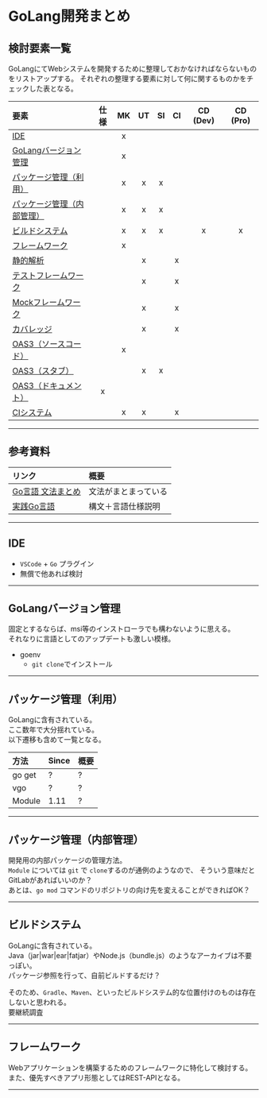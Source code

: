 # GoLang開発まとめ

## 検討要素一覧

GoLangにてWebシステムを開発するために整理しておかなければならないものをリストアップする。
それぞれの整理する要素に対して何に関するものかをチェックした表となる。

|要素|仕様|MK|UT|SI|CI|CD (Dev)|CD (Pro)|
|:---|:---:|:---:|:---:|:---:|:---:|:---:|:---:|
|[IDE](#IDE)||x||||||
|[GoLangバージョン管理](#GoLangバージョン管理)||x|||||
|[パッケージ管理（利用）](#パッケージ管理（利用）)||x|x|x||||
|[パッケージ管理（内部管理）](#パッケージ管理（内部管理）)||x|x|x||||
|[ビルドシステム](#ビルドシステム)||x|x|x||x|x|
|[フレームワーク](#フレームワーク)||x||||||
|[静的解析](#静的解析)|||x||x|||
|[テストフレームワーク](#テストフレームワーク)|||x||x|||
|[Mockフレームワーク](#Mockフレームワーク)|||x||x|||
|[カバレッジ](#カバレッジ)|||x||x|||
|[OAS3（ソースコード）](#OAS3（ソースコード）)||x||||||
|[OAS3（スタブ）](#OAS3（スタブ）)|||x|x||||
|[OAS3（ドキュメント）](#OAS3（ドキュメント）)|x|||||||
|[CIシステム](#CIシステム)||x|x||x|||

---

## 参考資料

|リンク|概要|
|:---|:---|
|[Go言語 文法まとめ](https://qiita.com/rock619/items/db44507d02814e490902)|文法がまとまっている|
|[実践Go言語](http://golang.jp/effective_go)|構文＋言語仕様説明|

---

## IDE
- `VSCode` + `Go` プラグイン
- 無償で他あれば検討

---

## GoLangバージョン管理
固定とするならば、msi等のインストローラでも構わないように思える。  
それなりに言語としてのアップデートも激しい模様。  

- goenv
  - `git clone`でインストール

---

## パッケージ管理（利用）

GoLangに含有されている。  
ここ数年で大分揺れている。  
以下遷移も含めて一覧となる。  

|方法|Since|概要|
|:---|:---|:---|
|go get|?|?|
|vgo|?|?|
|Module|1.11|?|


---

## パッケージ管理（内部管理）

開発用の内部パッケージの管理方法。  
`Module` については `git` で `clone`するのが通例のようなので、
そういう意味だとGitLabがあればいいのか？  
あとは、`go mod` コマンドのリポジトリの向け先を変えることができればOK？

---

## ビルドシステム

GoLangに含有されている。  
Java（jar|war|ear|fatjar）やNode.js（bundle.js）のようなアーカイブは不要っぽい。  
パッケージ参照を行って、自前ビルドするだけ？

そのため、`Gradle`、`Maven`、といったビルドシステム的な位置付けのものは存在しないと思われる。  
要継続調査

---

## フレームワーク

Webアプリケーションを構築するためのフレームワークに特化して検討する。  
また、優先すべきアプリ形態としてはREST-APIとなる。




---